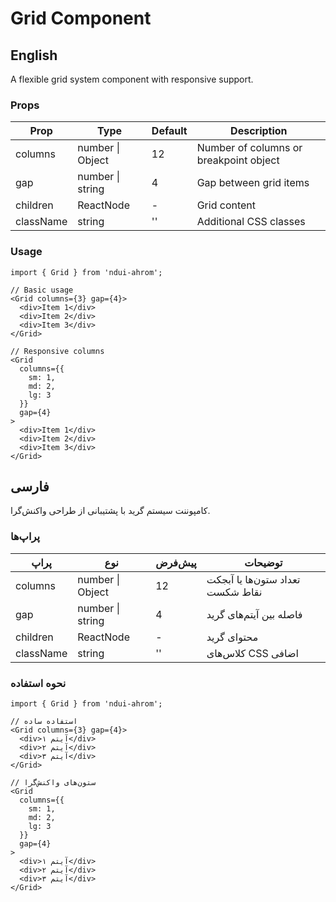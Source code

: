 # Grid Component

## English

A flexible grid system component with responsive support.

### Props

| Prop | Type | Default | Description |
|------|------|---------|-------------|
| columns | number \| Object | 12 | Number of columns or breakpoint object |
| gap | number \| string | 4 | Gap between grid items |
| children | ReactNode | - | Grid content |
| className | string | '' | Additional CSS classes |

### Usage

```tsx
import { Grid } from 'ndui-ahrom';

// Basic usage
<Grid columns={3} gap={4}>
  <div>Item 1</div>
  <div>Item 2</div>
  <div>Item 3</div>
</Grid>

// Responsive columns
<Grid
  columns={{
    sm: 1,
    md: 2,
    lg: 3
  }}
  gap={4}
>
  <div>Item 1</div>
  <div>Item 2</div>
  <div>Item 3</div>
</Grid>
```

## فارسی

کامپوننت سیستم گرید با پشتیبانی از طراحی واکنش‌گرا.

### پراپ‌ها

| پراپ | نوع | پیش‌فرض | توضیحات |
|------|------|---------|----------|
| columns | number \| Object | 12 | تعداد ستون‌ها یا آبجکت نقاط شکست |
| gap | number \| string | 4 | فاصله بین آیتم‌های گرید |
| children | ReactNode | - | محتوای گرید |
| className | string | '' | کلاس‌های CSS اضافی |

### نحوه استفاده

```tsx
import { Grid } from 'ndui-ahrom';

// استفاده ساده
<Grid columns={3} gap={4}>
  <div>آیتم ۱</div>
  <div>آیتم ۲</div>
  <div>آیتم ۳</div>
</Grid>

// ستون‌های واکنش‌گرا
<Grid
  columns={{
    sm: 1,
    md: 2,
    lg: 3
  }}
  gap={4}
>
  <div>آیتم ۱</div>
  <div>آیتم ۲</div>
  <div>آیتم ۳</div>
</Grid>
```